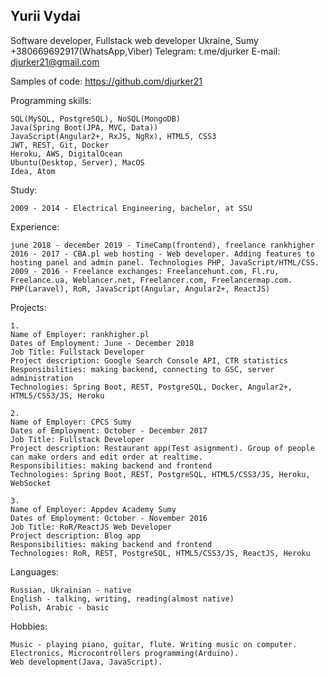 ## Yurii Vydai
Software developer, Fullstack web developer
Ukraine, Sumy
+380669692917(WhatsApp,Viber)
Telegram: t.me/djurker
E-mail: djurker21@gmail.com

Samples of code: https://github.com/djurker21

Programming skills:

    SQL(MySQL, PostgreSQL), NoSQL(MongoDB)
    Java(Spring Boot(JPA, MVC, Data))
    JavaScript(Angular2+, RxJS, NgRx), HTML5, CSS3
    JWT, REST, Git, Docker
    Heroku, AWS, DigitalOcean
    Ubuntu(Desktop, Server), MacOS
    Idea, Atom

Study:

    2009 - 2014 - Electrical Engineering, bachelor, at SSU

Experience:

    june 2018 - december 2019 - TimeCamp(frontend), freelance rankhigher
    2016 - 2017 - CBA.pl web hosting - Web developer. Adding features to hosting panel and admin panel. Technologies PHP, JavaScript/HTML/CSS.
    2009 - 2016 - Freelance exchanges: Freelancehunt.com, Fl.ru, Freelance.ua, Weblancer.net, Freelancer.com, Freelancermap.com. PHP(Laravel), RoR, JavaScript(Angular, Angular2+, ReactJS)


Projects:

    1.
    Name of Employer: rankhigher.pl
    Dates of Employment: June - December 2018
    Job Title: Fullstack Developer
    Project description: Google Search Console API, CTR statistics
    Responsibilities: making backend, connecting to GSC, server administration
    Technologies: Spring Boot, REST, PostgreSQL, Docker, Angular2+, HTML5/CSS3/JS, Heroku

    2.
    Name of Employer: CPCS Sumy
    Dates of Employment: October - December 2017
    Job Title: Fullstack Developer
    Project description: Restaurant app(Test asignment). Group of people can make orders and edit order at realtime.
    Responsibilities: making backend and frontend
    Technologies: Spring Boot, REST, PostgreSQL, HTML5/CSS3/JS, Heroku, WebSocket

    3.
    Name of Employer: Appdev Academy Sumy
    Dates of Employment: October - November 2016
    Job Title: RoR/ReactJS Web Developer
    Project description: Blog app
    Responsibilities: making backend and frontend
    Technologies: RoR, REST, PostgreSQL, HTML5/CSS3/JS, ReactJS, Heroku

Languages:

    Russian, Ukrainian - native
    English - talking, writing, reading(almost native)
    Polish, Arabic - basic

Hobbies:

    Music - playing piano, guitar, flute. Writing music on computer.
    Electronics, Microcontrollers programming(Arduino).
    Web development(Java, JavaScript).
